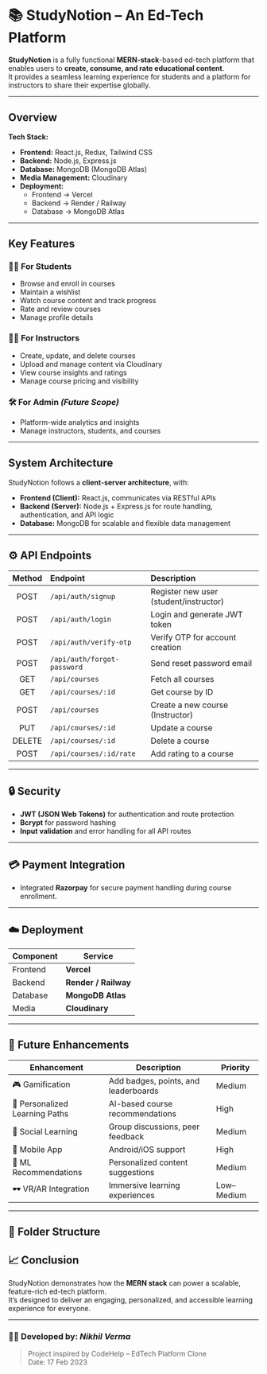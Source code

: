 # 📚 StudyNotion – An Ed-Tech Platform  

**StudyNotion** is a fully functional **MERN-stack**-based ed-tech platform that enables users to **create, consume, and rate educational content**.  
It provides a seamless learning experience for students and a platform for instructors to share their expertise globally.  

---

##  Overview  

**Tech Stack:**  
- **Frontend:** React.js, Redux, Tailwind CSS  
- **Backend:** Node.js, Express.js  
- **Database:** MongoDB (MongoDB Atlas)  
- **Media Management:** Cloudinary  
- **Deployment:**  
  - Frontend → Vercel  
  - Backend → Render / Railway  
  - Database → MongoDB Atlas  

---

##  Key Features  

### 👨‍🎓 For Students
- Browse and enroll in courses  
- Maintain a wishlist  
- Watch course content and track progress  
- Rate and review courses  
- Manage profile details  

### 👨‍🏫 For Instructors
- Create, update, and delete courses  
- Upload and manage content via Cloudinary  
- View course insights and ratings  
- Manage course pricing and visibility  

### 🛠️ For Admin *(Future Scope)*
- Platform-wide analytics and insights  
- Manage instructors, students, and courses  

---

##  System Architecture  

StudyNotion follows a **client-server architecture**, with:  
- **Frontend (Client):** React.js, communicates via RESTful APIs  
- **Backend (Server):** Node.js + Express.js for route handling, authentication, and API logic  
- **Database:** MongoDB for scalable and flexible data management  


---

## ⚙️ API Endpoints  

| Method | Endpoint | Description |
|:------:|:----------|:-------------|
| POST | `/api/auth/signup` | Register new user (student/instructor) |
| POST | `/api/auth/login` | Login and generate JWT token |
| POST | `/api/auth/verify-otp` | Verify OTP for account creation |
| POST | `/api/auth/forgot-password` | Send reset password email |
| GET | `/api/courses` | Fetch all courses |
| GET | `/api/courses/:id` | Get course by ID |
| POST | `/api/courses` | Create a new course (Instructor) |
| PUT | `/api/courses/:id` | Update a course |
| DELETE | `/api/courses/:id` | Delete a course |
| POST | `/api/courses/:id/rate` | Add rating to a course |

---

## 🔒 Security  

- **JWT (JSON Web Tokens)** for authentication and route protection  
- **Bcrypt** for password hashing  
- **Input validation** and error handling for all API routes  

---

## 💳 Payment Integration  

- Integrated **Razorpay** for secure payment handling during course enrollment.  

---

## ☁️ Deployment  

| Component | Service |
|------------|----------|
| Frontend | **Vercel** |
| Backend | **Render / Railway** |
| Database | **MongoDB Atlas** |
| Media | **Cloudinary** |

---

## 🌱 Future Enhancements  

| Enhancement | Description | Priority |
|--------------|--------------|-----------|
| 🎮 Gamification | Add badges, points, and leaderboards | Medium |
| 🧭 Personalized Learning Paths | AI-based course recommendations | High |
| 💬 Social Learning | Group discussions, peer feedback | Medium |
| 📱 Mobile App | Android/iOS support | High |
| 🤖 ML Recommendations | Personalized content suggestions | Medium |
| 🕶️ VR/AR Integration | Immersive learning experiences | Low–Medium |

---

## 🧩 Folder Structure  



## 📈 Conclusion  

StudyNotion demonstrates how the **MERN stack** can power a scalable, feature-rich ed-tech platform.  
It’s designed to deliver an engaging, personalized, and accessible learning experience for everyone.  

---

### 👨‍💻 Developed by: *Nikhil Verma*  
> Project inspired by CodeHelp – EdTech Platform Clone  
> Date: 17 Feb 2023  